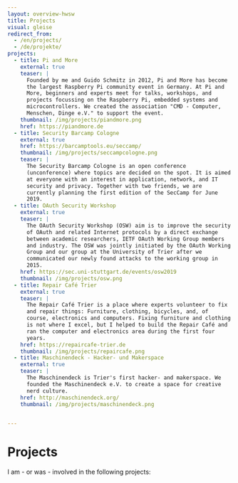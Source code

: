 ```yaml
---
layout: overview-hwsw
title: Projects
visual: gleise
redirect_from:
  - /en/projects/
  - /de/projekte/
projects:
  - title: Pi and More
    external: true
    teaser: |
      Founded by me and Guido Schmitz in 2012, Pi and More has become
      the largest Raspberry Pi community event in Germany. At Pi and
      More, beginners and experts meet for talks, workshops, and
      projects focussing on the Raspberry Pi, embedded systems and
      microcontrollers. We created the association "CMD - Computer,
      Menschen, Dinge e.V." to support the event.
    thumbnail: /img/projects/piandmore.png
    href: https://piandmore.de
  - title: Security Barcamp Cologne
    external: true
    href: https://barcamptools.eu/seccamp/
    thumbnail: /img/projects/seccampcologne.png
    teaser: |
      The Security Barcamp Cologne is an open conference
      (unconference) where topics are decided on the spot. It is aimed
      at everyone with an interest in application, network, and IT
      security and privacy. Together with two friends, we are
      currently planning the first edition of the SecCamp for June
      2019.
  - title: OAuth Security Workshop
    external: true
    teaser: |
      The OAuth Security Workshop (OSW) aim is to improve the security
      of OAuth and related Internet protocols by a direct exchange
      between academic researchers, IETF OAuth Working Group members
      and industry. The OSW was jointly initiated by the OAuth Working
      Group and our group at the University of Trier after we
      communicated our newly found attacks to the working group in
      2015.
    href: https://sec.uni-stuttgart.de/events/osw2019
    thumbnail: /img/projects/osw.png
  - title: Repair Café Trier
    external: true
    teaser: |
      The Repair Café Trier is a place where experts volunteer to fix
      and repair things: Furniture, clothing, bicycles, and, of
      course, electronics and computers. Fixing furniture and clothing
      is not where I excel, but I helped to build the Repair Café and
      ran the computer and electronics area during the first four
      years.
    href: https://repaircafe-trier.de
    thumbnail: /img/projects/repaircafe.png
  - title: Maschinendeck - Hacker- und Makerspace
    external: true
    teaser: |
      The Maschinendeck is Trier's first hacker- and makerspace. We
      founded the Maschinendeck e.V. to create a space for creative
      nerd culture.
    href: http://maschinendeck.org/
    thumbnail: /img/projects/maschinendeck.png
    

---
```

# Projects
I am - or was - involved in the following projects:
